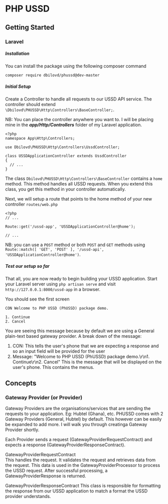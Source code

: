 # PHP USSD

## Getting Started

### Laravel

##### Installation
You can install the package using the following composer command

`composer require dbilovd/phussd@dev-master`

##### Initial Setup
Create a Controller to handle all requests to our USSD API service.
The controller should extend `\Dbilovd\PHUSSD\Http\Controllers\BaseController;`.

NB: You can place the controller anywhere you want to. I will be placing mine
in the **_app/Http/Controllers_** folder of my Laravel application.

```
<?php
namespace App\Http\Controllers;

use Dbilovd\PHUSSD\Http\Controllers\UssdController;

class USSDApplicationController extends UssdController
{
  // ...
}
```

The class `Dbilovd\PHUSSD\Http\Controllers\BaseController` contains a `home` method.
This method handles all USSD requests. When you extend this class, you get this method in your controller automatically.

Next, we will setup a route that points to the home method of your new controller 
`routes/web.php`

```
<?php
// ...

Route::get('/ussd-app', 'USSDApplicationController@home');

// ...
```

NB: you can use a `POST` method or both `POST` and `GET` methods using 
`Route::match([ 'GET', 'POST' ], '/ussd-api', 'USSDApplicationController@home')`. 

##### Test our setup so far
That all, you are now ready to begin building your USSD application.
Start your Laravel server using `php artisan serve` and visit `http://127.0.0.1:8000/ussd-app` in a browser.

You should see the first screen 
```
CON Welcome to PHP USSD (PhUSSD) package demo.

1. Continue
2. Cancel
```

You are seeing this message because by default we are using a General plain-text based gateway provider.
A break down of the message:  
1. CON: This tells the user's phone that we are expecting a response and so an input field will be provided for the user
2. Message: "Welcome to PHP USSD (PhUSSD) package demo.\r\n1. Continue\r\n2. Cancel" This is the message that will be 
displayed on the user's phone. This contains the menus.

## Concepts

### Gateway Provider (or Provider)
Gateway Providers are the organisations/services that are sending the requests to your application.
Eg: Hubtel (Ghana), etc.
PHUSSD comes with 2 Gateway Providers (General, Hubtel) by default. This however can be easily be expanded to add more.
I will walk you through creatinga Gateway Provider shortly. 

Each Provider sends a request (GatewayProviderRequestContract) and expects a response (GatewayProviderResponseContract).

GatewayProviderRequestContract  
This handles the request. It validates the request and retrieves data from the request. This data is used in the
GatewayProviderProcessor to process the USSD request. After successful processing, a GatewayProviderResponse 
is returned.

GatewayProviderResponseContract
This class is responsible for formatting the response from our USSD application to match a format the USSD provider 
understands.

